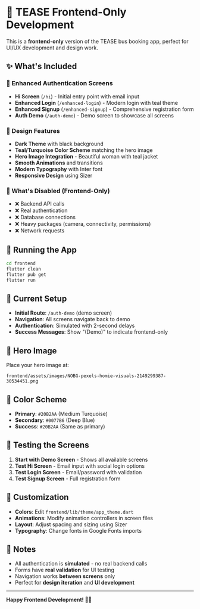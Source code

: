 # 🎨 TEASE Frontend-Only Development

This is a **frontend-only** version of the TEASE bus booking app, perfect for UI/UX development and design work.

## ✨ What's Included

### 🎨 Enhanced Authentication Screens
- **Hi Screen** (`/hi`) - Initial entry point with email input
- **Enhanced Login** (`/enhanced-login`) - Modern login with teal theme
- **Enhanced Signup** (`/enhanced-signup`) - Comprehensive registration form
- **Auth Demo** (`/auth-demo`) - Demo screen to showcase all screens

### 🎨 Design Features
- **Dark Theme** with black background
- **Teal/Turquoise Color Scheme** matching the hero image
- **Hero Image Integration** - Beautiful woman with teal jacket
- **Smooth Animations** and transitions
- **Modern Typography** with Inter font
- **Responsive Design** using Sizer

### 🚫 What's Disabled (Frontend-Only)
- ❌ Backend API calls
- ❌ Real authentication
- ❌ Database connections
- ❌ Heavy packages (camera, connectivity, permissions)
- ❌ Network requests

## 🚀 Running the App

```bash
cd frontend
flutter clean
flutter pub get
flutter run
```

## 🎯 Current Setup

- **Initial Route**: `/auth-demo` (demo screen)
- **Navigation**: All screens navigate back to demo
- **Authentication**: Simulated with 2-second delays
- **Success Messages**: Show "(Demo)" to indicate frontend-only

## 🎨 Hero Image

Place your hero image at:
```
frontend/assets/images/NOBG-pexels-homie-visuals-2149299387-30534451.png
```

## 🎨 Color Scheme

- **Primary**: `#20B2AA` (Medium Turquoise)
- **Secondary**: `#0077B6` (Deep Blue)
- **Success**: `#20B2AA` (Same as primary)

## 📱 Testing the Screens

1. **Start with Demo Screen** - Shows all available screens
2. **Test Hi Screen** - Email input with social login options
3. **Test Login Screen** - Email/password with validation
4. **Test Signup Screen** - Full registration form

## 🔧 Customization

- **Colors**: Edit `frontend/lib/theme/app_theme.dart`
- **Animations**: Modify animation controllers in screen files
- **Layout**: Adjust spacing and sizing using Sizer
- **Typography**: Change fonts in Google Fonts imports

## 📝 Notes

- All authentication is **simulated** - no real backend calls
- Forms have **real validation** for UI testing
- Navigation works **between screens** only
- Perfect for **design iteration** and **UI development**

---

**Happy Frontend Development! 🎨✨**
